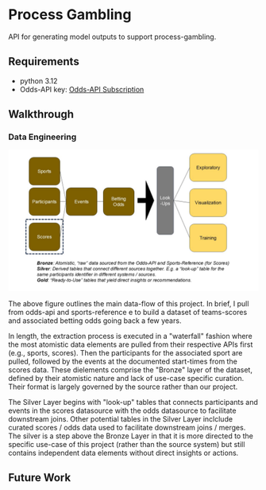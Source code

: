 # Process Gambling

API for generating model outputs to support process-gambling.

## Requirements

- python 3.12
- Odds-API key: [Odds-API Subscription](https://dash.the-odds-api.com/api-subscriptions)

## Walkthrough

### Data Engineering

<img src="docs/de_fig0.jpg" alt="DE-Fig0" width=512/>

The above figure outlines the main data-flow of this project. In brief, I pull from odds-api and sports-reference e to build a dataset of teams-scores and associated betting odds going back a few years. 

In length, the extraction process is executed in a "waterfall" fashion where the most atomistic data elements are pulled from their respective APIs first (e.g., sports, scores). Then the participants for the associated sport are pulled, followed by the events at the documented start-times from the scores data. These dielements comprise the "Bronze" layer of the dataset, defined by their atomistic nature and lack of use-case specific curation. Their format is largely governed by the source rather than our project.

The Silver Layer begins with "look-up" tables that connects participants and events in the scores datasource with the odds datasource to facilitate downstream joins. Other potential tables in the Silver Layer inclclude curated scores / odds data used to facilitate downstream joins / merges. The silver is a step above the Bronze Layer in that it is more directed to the specific use-case of this project (rather than the source system) but still contains independent data elements without direct insights or actions.
## Future Work

